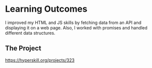 # Learning Outcomes

I improved my HTML and JS skills by fetching data from an API and displaying it on a web page. Also, I worked with promises and handled different data structures.


## The Project

https://hyperskill.org/projects/323

